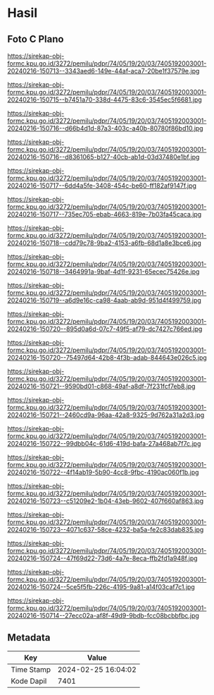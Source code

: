 # Hasil

## Foto C Plano

https://sirekap-obj-formc.kpu.go.id/3272/pemilu/pdpr/74/05/19/20/03/7405192003001-20240216-150713--3343aed6-149e-44af-aca7-20be1f37579e.jpg

https://sirekap-obj-formc.kpu.go.id/3272/pemilu/pdpr/74/05/19/20/03/7405192003001-20240216-150715--b7451a70-338d-4475-83c6-3545ec5f6681.jpg

https://sirekap-obj-formc.kpu.go.id/3272/pemilu/pdpr/74/05/19/20/03/7405192003001-20240216-150716--d66b4d1d-87a3-403c-a40b-80780f86bd10.jpg

https://sirekap-obj-formc.kpu.go.id/3272/pemilu/pdpr/74/05/19/20/03/7405192003001-20240216-150716--d8361065-b127-40cb-ab1d-03d37480e1bf.jpg

https://sirekap-obj-formc.kpu.go.id/3272/pemilu/pdpr/74/05/19/20/03/7405192003001-20240216-150717--6dd4a5fe-3408-454c-be60-ff182af9147f.jpg

https://sirekap-obj-formc.kpu.go.id/3272/pemilu/pdpr/74/05/19/20/03/7405192003001-20240216-150717--735ec705-ebab-4663-819e-7b03fa45caca.jpg

https://sirekap-obj-formc.kpu.go.id/3272/pemilu/pdpr/74/05/19/20/03/7405192003001-20240216-150718--cdd79c78-9ba2-4153-a6fb-68d1a8e3bce6.jpg

https://sirekap-obj-formc.kpu.go.id/3272/pemilu/pdpr/74/05/19/20/03/7405192003001-20240216-150718--3464991a-9baf-4d1f-9231-65ecec75426e.jpg

https://sirekap-obj-formc.kpu.go.id/3272/pemilu/pdpr/74/05/19/20/03/7405192003001-20240216-150719--a6d9e16c-ca98-4aab-ab9d-951d4f499759.jpg

https://sirekap-obj-formc.kpu.go.id/3272/pemilu/pdpr/74/05/19/20/03/7405192003001-20240216-150720--895d0a6d-07c7-49f5-af79-dc7427c766ed.jpg

https://sirekap-obj-formc.kpu.go.id/3272/pemilu/pdpr/74/05/19/20/03/7405192003001-20240216-150720--75497d64-42b8-4f3b-adab-844643e026c5.jpg

https://sirekap-obj-formc.kpu.go.id/3272/pemilu/pdpr/74/05/19/20/03/7405192003001-20240216-150721--9590bd01-c868-49af-a8df-7f231fcf7eb8.jpg

https://sirekap-obj-formc.kpu.go.id/3272/pemilu/pdpr/74/05/19/20/03/7405192003001-20240216-150721--2460cd9a-96aa-42a8-9325-9d762a31a2d3.jpg

https://sirekap-obj-formc.kpu.go.id/3272/pemilu/pdpr/74/05/19/20/03/7405192003001-20240216-150722--99dbb04c-61d6-419d-bafa-27a468ab7f7c.jpg

https://sirekap-obj-formc.kpu.go.id/3272/pemilu/pdpr/74/05/19/20/03/7405192003001-20240216-150722--4f14ab19-5b90-4cc8-9fbc-4190ac060f1b.jpg

https://sirekap-obj-formc.kpu.go.id/3272/pemilu/pdpr/74/05/19/20/03/7405192003001-20240216-150723--c51209e2-1b04-43eb-9602-407f660af863.jpg

https://sirekap-obj-formc.kpu.go.id/3272/pemilu/pdpr/74/05/19/20/03/7405192003001-20240216-150723--4071c637-58ce-4232-ba5a-fe2c83dab835.jpg

https://sirekap-obj-formc.kpu.go.id/3272/pemilu/pdpr/74/05/19/20/03/7405192003001-20240216-150724--47f69d22-73d6-4a7e-8eca-ffb2fd1a948f.jpg

https://sirekap-obj-formc.kpu.go.id/3272/pemilu/pdpr/74/05/19/20/03/7405192003001-20240216-150724--5ce5f5fb-226c-4195-9a81-a14f03caf7c1.jpg

https://sirekap-obj-formc.kpu.go.id/3272/pemilu/pdpr/74/05/19/20/03/7405192003001-20240216-150714--27ecc02a-af8f-49d9-9bdb-fcc08bcbbfbc.jpg


## Metadata

| Key        | Value               |
| ---------- | ------------------- |
| Time Stamp | 2024-02-25 16:04:02 |
| Kode Dapil | 7401                |



